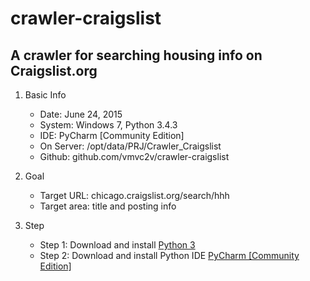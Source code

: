 # crawler-craigslist
A **crawler** for searching housing info on Craigslist.org
-------------------------------

1. Basic Info

	* Date: June 24, 2015
	* System: Windows 7, Python 3.4.3
	* IDE: PyCharm [Community Edition]
	* On Server: /opt/data/PRJ/Crawler_Craigslist
	* Github: github.com/vmvc2v/crawler-craigslist

2. Goal

	* Target URL: chicago.craigslist.org/search/hhh
	* Target area: title and posting info

3. Step
    * Step 1: Download and install [Python 3](https://www.python.org/downloads/)
    * Step 2: Download and install Python IDE [PyCharm [Community Edition]](https://www.jetbrains.com/pycharm/download/)


